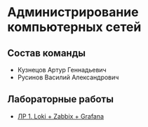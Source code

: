 # Администрирование компьютерных сетей

## Состав команды

- Кузнецов Артур Геннадьевич
- Русинов Василий Александрович

## Лабораторные работы

- [ЛР 1. Loki + Zabbix + Grafana](./lab-1)
